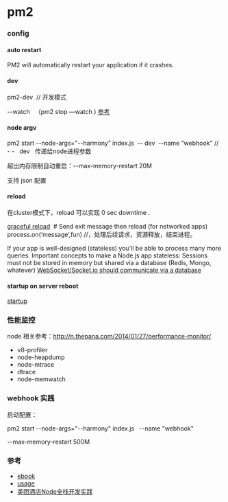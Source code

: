 pm2
====

### config

#### auto restart

PM2 will automatically restart your application if it crashes.

#### dev

pm2-dev  // 开发模式 


 --watch   （pm2 stop —watch <index>)  [参考](http://wohugb.gitbooks.io/pm2/content/features/watch_&_restart.html)



#### node argv

pm2 start --node-args="--harmony” index.js  -- dev  --name “webhook"
// - -   dev   传递给node进程参数 


超出内存限制自动重启：--max-memory-restart 20M 

支持 json 配置 



#### reload

在cluster模式下，reload 可以实现 0 sec downtime .

[graceful reload](http://pm2.keymetrics.io/docs/usage/cluster-mode/#graceful-reload)
 # Send exit message then reload (for networked apps)
process.on(‘message’,fun) //，处理后续请求，资源释放，结束进程。

If your app is well-designed (stateless) you'll be able to process many more queries.
Important concepts to make a Node.js app stateless:
Sessions must not be stored in memory but shared via a database (Redis, Mongo, whatever)
[WebSocket/Socket.io should communicate via a database](http://socket.io/docs/using-multiple-nodes/#passing-events-between-nodes)

#### startup on server reboot

[startup](http://pm2.keymetrics.io/docs/usage/startup/)


### 性能监控


node 相关参考：http://n.thepana.com/2014/01/27/performance-monitor/
- v8-profiler
- node-heapdump
- node-mtrace
- dtrace
- node-memwatch


### webhook 实践

启动配置：

pm2 start --node-args="--harmony" index.js   --name "webhook"

--max-memory-restart 500M 


### 参考

 - [ebook](http://wohugb.gitbooks.io/pm2/content/quick-start/install.html)
 - [usage](https://github.com/Unitech/PM2/blob/master/ADVANCED_README.md)
 - [美团酒店Node全栈开发实践](http://tech.meituan.com/node-fullstack-development-practice.html)


